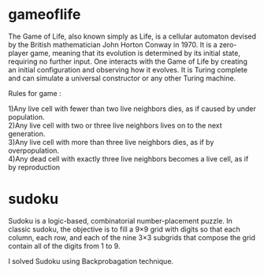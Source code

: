# gameoflife
The Game of Life, also known simply as Life, is a cellular automaton devised by the British mathematician John Horton Conway in 1970.
It is a zero-player game, meaning that its evolution is determined by its initial state, requiring no further input. 
One interacts with the Game of Life by creating an initial configuration and observing how it evolves. 
It is Turing complete and can simulate a universal constructor or any other Turing machine.


Rules for game :

1)Any live cell with fewer than two live neighbors dies, as if caused by under population.<br>
2)Any live cell with two or three live neighbors lives on to the next generation.<br>
3)Any live cell with more than three live neighbors dies, as if by overpopulation.<br>
4)Any dead cell with exactly three live neighbors becomes a live cell, as if by reproduction


# sudoku 
Sudoku is a logic-based, combinatorial number-placement puzzle. In classic sudoku, the objective is to fill a 9×9 grid with digits so that each column, each row, and each of the nine 3×3 subgrids that compose the grid contain all of the digits from 1 to 9.

I solved Sudoku using Backprobagation technique.


